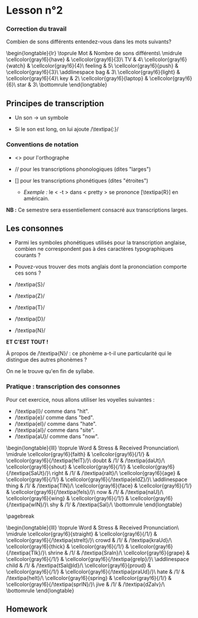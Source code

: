 # Lesson n°2



### Correction du travail

Combien de sons différents entendez-vous dans les mots suivants?




\begin{longtable}{lr}
\toprule
Mot & Nombre de sons différents\\
\midrule
\cellcolor{gray!6}{have} & \cellcolor{gray!6}{3}\\
TV & 4\\
\cellcolor{gray!6}{watch} & \cellcolor{gray!6}{4}\\
feeling & 5\\
\cellcolor{gray!6}{push} & \cellcolor{gray!6}{3}\\
\addlinespace
bag & 3\\
\cellcolor{gray!6}{light} & \cellcolor{gray!6}{4}\\
key & 2\\
\cellcolor{gray!6}{laptop} & \cellcolor{gray!6}{6}\\
star & 3\\
\bottomrule
\end{longtable}


 


## Principes de transcription

* Un son  $\rightarrow$ un symbole

* Si le son est long, on lui ajoute /\textipa{:}/



### Conventions de notation
 
* <> pour l'orthographe

* // pour les transcriptions phonologiques (dites "larges")

* [] pour les transcriptions phonétiques (dites "étroites")
  - *Exemple :* le < -t > dans < pretty > se prononce  [\textipa{R}] en américain.

**NB :** Ce semestre sera essentiellement consacré aux transcriptions larges.



## Les consonnes

* Parmi les symboles phonétiques utilisés pour la transcription anglaise, combien ne correspondent pas à des caractères typographiques courants ?

* Pouvez-vous trouver des mots anglais dont la prononciation comporte ces sons ?





* /\textipa{S}/

* /\textipa{Z}/

* /\textipa{T}/

* /\textipa{D}/

* /\textipa{N}/







**ET C'EST TOUT !**





À propos de /\textipa{N}/ : ce phonème a-t-il
une particularité qui le distingue des autres phonèmes ?



On ne le trouve qu'en fin de syllabe.



### Pratique : transcription des consonnes
 
Pour cet exercice, nous allons utiliser les voyelles suivantes :

*  /\textipa{I}/ comme dans "hit".
*  /\textipa{e}/ comme dans "bed".
*  /\textipa{eI}/ comme dans "hate".
*  /\textipa{aI}/ comme dans "site".
*  /\textipa{aU}/ comme dans "now".


\begin{longtable}{lll}
\toprule
Word & Stress & Received Pronunciation\\
\midrule
\cellcolor{gray!6}{faith} & \cellcolor{gray!6}{/1/} & \cellcolor{gray!6}{/\textipa{feIT}/}\\
doubt & /1/ & /\textipa{daUt}/\\
\cellcolor{gray!6}{shout} & \cellcolor{gray!6}{/1/} & \cellcolor{gray!6}{/\textipa{SaUt}/}\\
right & /1/ & /\textipa{raIt}/\\
\cellcolor{gray!6}{age} & \cellcolor{gray!6}{/1/} & \cellcolor{gray!6}{/\textipa{eIdZ}/}\\
\addlinespace
thing & /1/ & /\textipa{TIN}/\\
\cellcolor{gray!6}{face} & \cellcolor{gray!6}{/1/} & \cellcolor{gray!6}{/\textipa{feIs}/}\\
now & /1/ & /\textipa{naU}/\\
\cellcolor{gray!6}{wing} & \cellcolor{gray!6}{/1/} & \cellcolor{gray!6}{/\textipa{wIN}/}\\
shy & /1/ & /\textipa{SaI}/\\
\bottomrule
\end{longtable}

\pagebreak


\begin{longtable}{lll}
\toprule
Word & Stress & Received Pronunciation\\
\midrule
\cellcolor{gray!6}{straight} & \cellcolor{gray!6}{/1/} & \cellcolor{gray!6}{/\textipa{streIt}/}\\
crowd & /1/ & /\textipa{kraUd}/\\
\cellcolor{gray!6}{thick} & \cellcolor{gray!6}{/1/} & \cellcolor{gray!6}{/\textipa{TIk}/}\\
shrine & /1/ & /\textipa{SraIn}/\\
\cellcolor{gray!6}{grape} & \cellcolor{gray!6}{/1/} & \cellcolor{gray!6}{/\textipa{greIp}/}\\
\addlinespace
child & /1/ & /\textipa{tSaI@ld}/\\
\cellcolor{gray!6}{proud} & \cellcolor{gray!6}{/1/} & \cellcolor{gray!6}{/\textipa{praUd}/}\\
hate & /1/ & /\textipa{heIt}/\\
\cellcolor{gray!6}{spring} & \cellcolor{gray!6}{/1/} & \cellcolor{gray!6}{/\textipa{sprIN}/}\\
jive & /1/ & /\textipa{dZaIv}/\\
\bottomrule
\end{longtable}



## Homework


